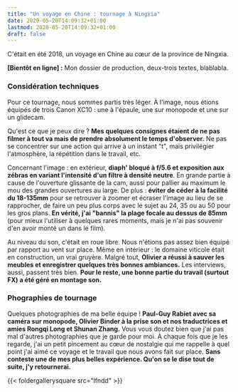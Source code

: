 ```yaml
---
title: "Un voyage en Chine : tournage à Ningxia"
date: 2020-05-20T14:09:32+01:00
lastmod: 2020-05-20T14:09:32+01:00
draft: false
---
```


C'était en été 2018, un voyage en Chine au cœur de la province de Ningxia.

**[Bientôt en ligne] :** Mon dossier de production, deux-trois textes, blablabla.

### Considération techniques

Pour ce tournage, nous sommes partis très léger. À l'image, nous étions équipés de trois Canon XC10 : une à l'épaule, une sur monopode et une sur un glidecam.

Qu'est ce que je peux dire ? **Mes quelques consignes étaient de ne pas filmer à tout va mais de prendre absolument le temps d'observer.** Ne pas se concentrer sur une action qui arrive à un instant "t", mais privilégier l'atmosphère, la répétition dans le travail, etc.

Concernant l'image : en extérieur, **diaph' bloqué à f/5.6 et exposition aux zébras en variant l'intensité d'un filtre à densité neutre**. En grande partie à cause de l'ouverture glissante de la cam, aussi pour pallier au maximum le mou des grandes ouvertures au large. De plus : **éviter de céder à la facilité du 18-135mm** pour se retrouver à zoomer et écraser l'image au lieu de se rapprocher, de faire un peu plus corps avec le sujet au 24, 35 ou au 50 pour les gros plans. **En vérité, j'ai "bannis" la plage focale au dessus de 85mm** (pour  mieux l'utiliser à quelques rares moments, mais je n'ai pas souvenir d'en avoir monté un dans le film).

Au niveau du son, c'était en roue libre. Nous n'étions pas assez bien équipé par rapport au vent sur place. Même en intérieur : le domaine viticole était en construction, un vrai gruyère. Malgré tout, **Olivier a réussi à sauver les meubles et enregistrer quelques très bonnes ambiances.** Les interviews, aussi, passent très bien. **Pour le reste, une bonne partie du travail (surtout FX) a été géré en montage son.**

### Phographies de tournage

Quelques photographies de ma belle équipe ! **Paul-Guy Rabiet avec sa caméra sur monopode, Olivier Binder à la prise son et nos traductrices et amies Rongqi Long et Shunan Zhang.** Vous vous doutez bien que j'ai pas mal d'autres photographies que je garde pour moi. À chaque fois que je les regarde, j'ai un petit pincement au cœur de nostalgie qui me rappelle à quel point j'ai aimé ce voyage et le travail que nous avons fait sur place. **Sans conteste une de mes plus belles expérience. Qu'on se le dise tout de suite, j'y retournerai.**

{{< foldergallerysquare src="lfndd" >}}
